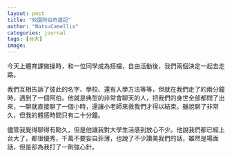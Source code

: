 ```yaml
---
layout: post
title: "校園阿伯奇遇記"
author: "NatsuCamellia"
categories: journal
tags: [台大]
image: 
---
```


今天上體育課做操時，和一位同學成為搭檔，自由活動後，我們兩個決定一起去走路。

我們互相告訴了彼此的名字、學校、還有入學方法等等，但就在我們走了約兩分鐘時，遇到了一個阿伯。他就是典型的非常會聊天的人，把我們的身世全部都問了出來，一聊就直接聊了一個小時，還讓小老師來救我們才得以結束。雖說聊了非常久，但我的體感時間只有二十分鐘。

儘管我覺得聊得有點久，但是他讓我對大學生活感到放心不少。他說我們都已經上台大了，都很優秀，千萬不要妄自菲薄，也說了不少讚美我們的話，雖然是場面話，但是卻為我打了一劑強心針。